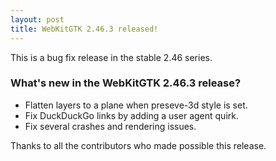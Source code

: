 ```yaml
---
layout: post
title: WebKitGTK 2.46.3 released!
---
```


This is a bug fix release in the stable 2.46 series.

### What's new in the WebKitGTK 2.46.3 release?

 - Flatten layers to a plane when preseve-3d style is set.
 - Fix DuckDuckGo links by adding a user agent quirk.
 - Fix several crashes and rendering issues.

Thanks to all the contributors who made possible this release.